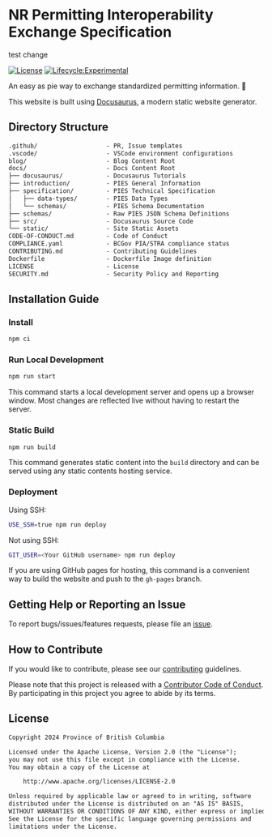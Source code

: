 # NR Permitting Interoperability Exchange Specification

test change

[![License](https://img.shields.io/badge/License-Apache%202.0-blue.svg)](LICENSE)
[![Lifecycle:Experimental](https://img.shields.io/badge/Lifecycle-Experimental-339999)](https://github.com/bcgov/repomountie/blob/master/doc/lifecycle-badges.md)

An easy as pie way to exchange standardized permitting information. 🥧

This website is built using [Docusaurus](https://docusaurus.io/), a modern
static website generator.

## Directory Structure

```txt
.github/                   - PR, Issue templates
.vscode/                   - VSCode environment configurations
blog/                      - Blog Content Root
docs/                      - Docs Content Root
├── docusaurus/            - Docusaurus Tutorials
├── introduction/          - PIES General Information
├── specification/         - PIES Technical Specification
│   ├── data-types/        - PIES Data Types
│   └── schemas/           - PIES Schema Documentation
├── schemas/               - Raw PIES JSON Schema Definitions
├── src/                   - Docusaurus Source Code
└── static/                - Site Static Assets
CODE-OF-CONDUCT.md         - Code of Conduct
COMPLIANCE.yaml            - BCGov PIA/STRA compliance status
CONTRIBUTING.md            - Contributing Guidelines
Dockerfile                 - Dockerfile Image definition
LICENSE                    - License
SECURITY.md                - Security Policy and Reporting
```

## Installation Guide

### Install

```sh
npm ci
```

### Run Local Development

```sh
npm run start
```

This command starts a local development server and opens up a browser window.
Most changes are reflected live without having to restart the server.

### Static Build

```sh
npm run build
```

This command generates static content into the `build` directory and can be
served using any static contents hosting service.

### Deployment

Using SSH:

```sh
USE_SSH=true npm run deploy
```

Not using SSH:

```sh
GIT_USER=<Your GitHub username> npm run deploy
```

If you are using GitHub pages for hosting, this command is a convenient way to
build the website and push to the `gh-pages` branch.

## Getting Help or Reporting an Issue

To report bugs/issues/features requests, please file an
[issue](https://github.com/bcgov/nr-permitconnect-navigator-service/issues).

## How to Contribute

If you would like to contribute, please see our [contributing](CONTRIBUTING.md)
guidelines.

Please note that this project is released with a
[Contributor Code of Conduct](CODE-OF-CONDUCT.md). By participating in this
project you agree to abide by its terms.

## License

```txt
Copyright 2024 Province of British Columbia

Licensed under the Apache License, Version 2.0 (the "License");
you may not use this file except in compliance with the License.
You may obtain a copy of the License at

    http://www.apache.org/licenses/LICENSE-2.0

Unless required by applicable law or agreed to in writing, software
distributed under the License is distributed on an "AS IS" BASIS,
WITHOUT WARRANTIES OR CONDITIONS OF ANY KIND, either express or implied.
See the License for the specific language governing permissions and
limitations under the License.
```
